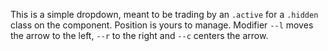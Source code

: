 This is a simple dropdown, meant to be trading by an `.active` for a `.hidden` class on the component. Position is yours to manage. Modifier `--l` moves the arrow to the left, `--r` to the right and `--c` centers the arrow.
